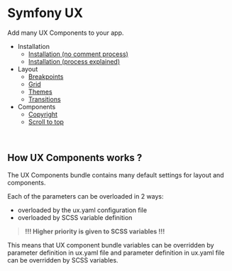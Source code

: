 # Symfony UX

Add many UX Components to your app.

- Installation
    - [Installation (no comment process)](./docs/install/no-comment.md)
    - [Installation (process explained)](./docs/install/explained.md)
- Layout
    - [Breakpoints](./docs/layout/breakpoints.md)
    - [Grid](./docs/layout/grid.md)
    - [Themes](./docs/layout/themes.md)
    - [Transitions](./docs/layout/transitions.md)
- Components
    - [Copyright](./docs/components/copyright.md)
    - [Scroll to top](./docs/components/scroll-to-top.md)
<br>

## How UX Components works ?

The UX Components bundle contains many default settings for layout and components.

Each of the parameters can be overloaded in 2 ways:
- overloaded by the ux.yaml configuration file
- overloaded by SCSS variable definition

> **!!! Higher priority is given to SCSS variables !!!**

This means that UX component bundle variables can be overridden by parameter definition in ux.yaml file and parameter definition in ux.yaml file can be overridden by SCSS variables.